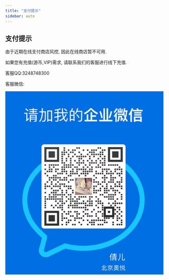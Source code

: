 ```yaml
---
title: "支付提示"
sidebar: auto
---
```



## 支付提示

由于近期在线支付商店风控, 因此在线商店暂不可用.

如果您有充值(游币,VIP)需求, 请联系我们的客服进行线下充值.

客服QQ:3248748300

客服微信:

![Alt text](image.png)



